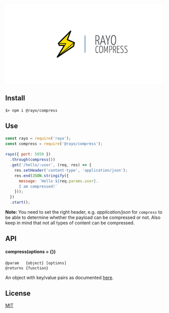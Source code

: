 <div align="center">
  <img src="https://raw.githubusercontent.com/GetRayo/Assets/master/Images/Cover_compress.png" alt="@rayo/compress" />
</div>

## Install

```
$> npm i @rayo/compress
```


## Use

```js
const rayo = require('rayo');
const compress = require('@rayo/compress');

rayo({ port: 5050 })
  .through(compress())
  .get('/hello/:user', (req, res) => {
    res.setHeader('content-type', 'application/json');
    res.end(JSON.stringify({
      message: `Hello ${req.params.user}.
      I am compressed!`
    }));
  })
  .start();
```

**Note:** You need to set the right header, e.g. _application/json_ for `compress` to be able to determine whether the payload can be compressed or not. Also keep in mind that not all types of content can be compressed.


## API

#### compress(options = {})
```
@param   {object} [options]
@returns {function}
```

An object with key/value pairs as documented [here](https://nodejs.org/dist/latest-v8.x/docs/api/zlib.html#zlib_class_options).


## License

[MIT](https://github.com/GetRayo/rayo.js/blob/master/LICENSE)

